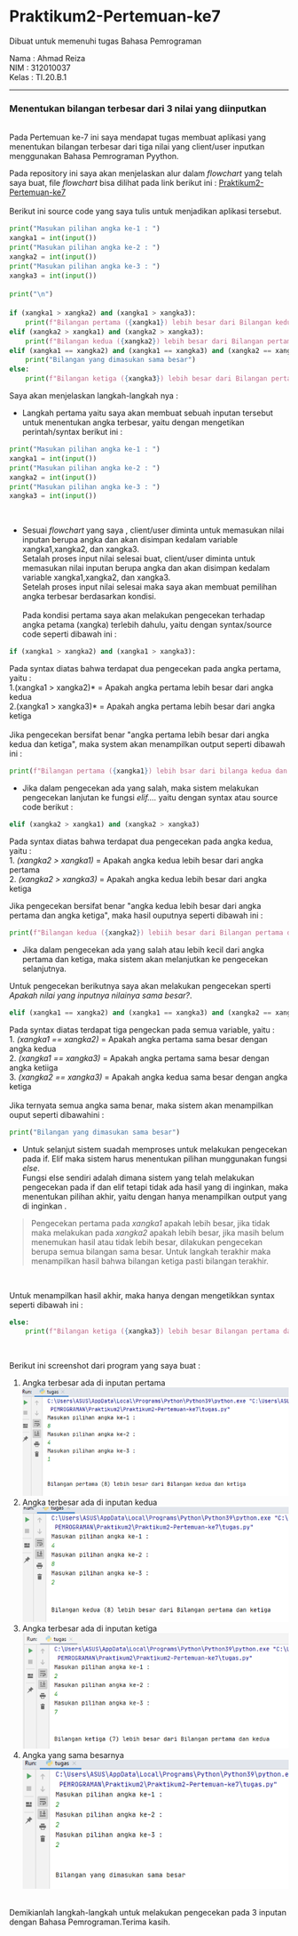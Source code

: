 # Praktikum2-Pertemuan-ke7
Dibuat untuk memenuhi tugas Bahasa Pemrograman <br>

Nama    : Ahmad Reiza<br>
NIM     : 312010037<br>
Kelas   : TI.20.B.1<br>
<hr>

### Menentukan bilangan terbesar dari 3 nilai yang diinputkan
<br>
Pada Pertemuan ke-7 ini saya mendapat tugas membuat aplikasi yang menentukan bilangan terbesar dari tiga nilai yang client/user inputkan menggunakan Bahasa Pemrograman Pyython. <br>

Pada repository ini saya akan menjelaskan alur dalam *flowchart* yang telah saya buat, file *flowchart* bisa dilihat pada link berikut ini : [Praktikum2-Pertemuan-ke7](flowchart.pdf)
<br><br>
Berikut ini source code yang saya tulis untuk menjadikan aplikasi tersebut.

``` python
print("Masukan pilihan angka ke-1 : ")
xangka1 = int(input())
print("Masukan pilihan angka ke-2 : ")
xangka2 = int(input())
print("Masukan pilihan angka ke-3 : ")
xangka3 = int(input())

print("\n")

if (xangka1 > xangka2) and (xangka1 > xangka3):
    print(f"Bilangan pertama ({xangka1}) lebih besar dari Bilangan kedua dan ketiga")
elif (xangka2 > xangka1) and (xangka2 > xangka3):
    print(f"Bilangan kedua ({xangka2}) lebih besar dari Bilangan pertama dan ketiga")
elif (xangka1 == xangka2) and (xangka1 == xangka3) and (xangka2 == xangka3):
    print("Bilangan yang dimasukan sama besar")
else:
    print(f"Bilangan ketiga ({xangka3}) lebih besar dari Bilangan pertama dan kedua")
```

Saya akan menjelaskan langkah-langkah nya :<br>

* Langkah pertama yaitu saya akan membuat sebuah inputan tersebut untuk menentukan angka terbesar, yaitu dengan mengetikan perintah/syntax berikut ini :<br>

``` python
print("Masukan pilihan angka ke-1 : ")
xangka1 = int(input())
print("Masukan pilihan angka ke-2 : ")
xangka2 = int(input())
print("Masukan pilihan angka ke-3 : ")
xangka3 = int(input())
```
<br>

* Sesuai *flowchart* yang saya , client/user diminta untuk memasukan nilai inputan berupa angka dan akan disimpan kedalam variable xangka1,xangka2, dan xangka3. <br>
Setalah proses input nilai selesai buat, client/user diminta untuk memasukan nilai inputan berupa angka dan akan disimpan kedalam variable xangka1,xangka2, dan xangka3. <br>
Setelah proses input nilai selesai maka saya akan membuat pemilihan angka terbesar berdasarkan kondisi. <br>
<br> Pada kondisi pertama saya akan melakukan pengecekan terhadap angka petama (xangka) terlebih dahulu, yaitu dengan syntax/source code seperti dibawah ini :<br>
```python 
if (xangka1 > xangka2) and (xangka1 > xangka3):
```
Pada syntax diatas bahwa terdapat dua pengecekan pada angka pertama, yaitu :<br>
    1.(xangka1 > xangka2)* = Apakah angka pertama lebih besar dari angka kedua <br>
    2.(xangka1 > xangka3)* = Apakah angka pertama lebih besar dari angka ketiga <br>
<br>
 Jika pengecekan bersifat benar "angka pertama lebih besar dari angka kedua dan ketiga", maka system akan menampilkan output seperti dibawah ini :<br>
 
 ```python
print(f"Bilangan pertama ({xangka1}) lebih bsar dari bilanga kedua dan ketiga")
```

* Jika dalam pengecekan ada yang salah, maka sistem melakukan pengecekan lanjutan ke fungsi *elif....* yaitu dengan syntax atau source code berikut : <br>

```python
elif (xangka2 > xangka1) and (xangka2 > xangka3)
```
Pada syntax diatas bahwa terdapat dua pengecekan pada angka kedua, yaitu :<br>
    1. *(xangka2 > xangka1)* = Apakah angka kedua lebih besar dari angka pertama <br>
    2. *(xangka2 > xangka3)* = Apakah angka kedua lebih besar dari angka ketiga <br>
    
Jika pengecekan bersifat benar "angka kedua lebih besar dari angka pertama dan angka ketiga", maka hasil ouputnya seperti dibawah ini :<br>

```python
print(f"Bilangan kedua ({xangka2}) lebiih besar dari Bilangan pertama dan ketiga")
```

* Jika dalam pengecekan ada yang salah atau lebih kecil dari angka pertama dan ketiga, maka sistem akan melanjutkan ke pengecekan selanjutnya. <br>

Untuk pengecekan berikutnya saya akan melakukan pengecekan sperti *Apakah nilai yang inputnya nilainya sama besar?*. <br>

```python
elif (xangka1 == xangka2) and (xangka1 == xangka3) and (xangka2 == xangka3):
```
Pada syntax diatas terdapat tiga pengeckan pada semua variable, yaitu :<br>
    1. *(xangka1 == xangka2)* = Apakah angka pertama sama besar dengan angka kedua<br>
    2. *(xangka1 == xangka3)* = Apakah angka pertama sama besar dengan angka ketiiga<br>
    3. *(xangka2 == xangka3)* = Apakah angka kedua sama besar dengan angka ketiga<br>
<br>
Jika ternyata semua angka sama benar, maka sistem akan menampilkan ouput seperti dibawahini : <br>
```python
print("Bilangan yang dimasukan sama besar")
```

* Untuk selanjut sistem suadah memproses untuk melakukan pengecekan pada if. Elif maka sistem harus menentukan pilihan munggunakan fungsi *else*. <br>
Fungsi else sendiri adalah dimana sistem yang telah melakukan pengecekan pada if dan elif tetapi tidak ada hasil yang di inginkan, maka menentukan pilihan akhir, yaitu dengan hanya menampilkan output yang di inginkan . <br>
> Pengecekan pertama pada *xangka1* apakah lebih besar, jika tidak maka melakukan pada *xangka2* apakah lebih besar, jika masih belum menemukan hasil atau tidak lebih besar, dilakukan pengecekan berupa semua bilangan sama besar. Untuk langkah terakhir maka menampilkan hasil bahwa bilangan ketiga pasti bilangan terakhir.
<br>

Untuk menampilkan hasil akhir, maka hanya dengan mengetikkan syntax seperti dibawah ini :<br>
```python
else:
    print(f"Bilangan ketiga ({xangka3}) lebih besar Bilangan pertama dan kedua")
```
<br>

Berikut ini screenshot dari program yang saya buat :<br>
1. Angka terbesar ada di inputan pertama<br>
    ![Angka terbesar 1](pict/capture.PNG)
    <br>
2. Angka terbesar ada di inputan kedua<br>
    ![Angka terbesar 2](pict/Capture2.PNG)
    <br>
3. Angka terbesar ada di inputan ketiga<br>
    ![Angka terbesar 3](pict/Capture3.PNG)
    <br>
4. Angka yang sama besarnya<br>
    ![Angka yang sama besarnya](pict/Capture4.PNG) 
    <br> 
<br>
Demikianlah langkah-langkah untuk melakukan pengecekan pada 3 inputan dengan Bahasa Pemrograman.Terima kasih. <br>

